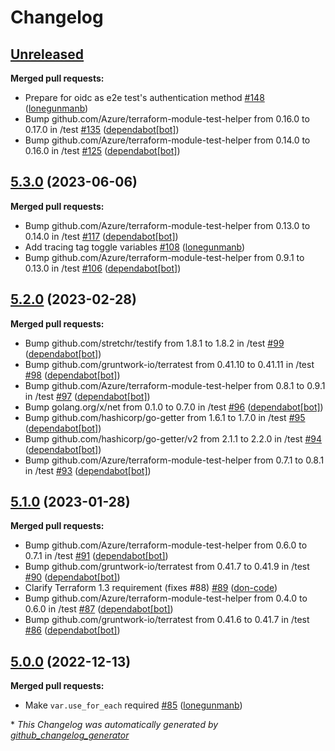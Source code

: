 # Changelog

## [Unreleased](https://github.com/Azure/terraform-azurerm-network/tree/HEAD)

**Merged pull requests:**

- Prepare for oidc as e2e test's authentication method [\#148](https://github.com/Azure/terraform-azurerm-network/pull/148) ([lonegunmanb](https://github.com/lonegunmanb))
- Bump github.com/Azure/terraform-module-test-helper from 0.16.0 to 0.17.0 in /test [\#135](https://github.com/Azure/terraform-azurerm-network/pull/135) ([dependabot[bot]](https://github.com/apps/dependabot))
- Bump github.com/Azure/terraform-module-test-helper from 0.14.0 to 0.16.0 in /test [\#125](https://github.com/Azure/terraform-azurerm-network/pull/125) ([dependabot[bot]](https://github.com/apps/dependabot))

## [5.3.0](https://github.com/Azure/terraform-azurerm-network/tree/5.3.0) (2023-06-06)

**Merged pull requests:**

- Bump github.com/Azure/terraform-module-test-helper from 0.13.0 to 0.14.0 in /test [\#117](https://github.com/Azure/terraform-azurerm-network/pull/117) ([dependabot[bot]](https://github.com/apps/dependabot))
- Add tracing tag toggle variables [\#108](https://github.com/Azure/terraform-azurerm-network/pull/108) ([lonegunmanb](https://github.com/lonegunmanb))
- Bump github.com/Azure/terraform-module-test-helper from 0.9.1 to 0.13.0 in /test [\#106](https://github.com/Azure/terraform-azurerm-network/pull/106) ([dependabot[bot]](https://github.com/apps/dependabot))

## [5.2.0](https://github.com/Azure/terraform-azurerm-network/tree/5.2.0) (2023-02-28)

**Merged pull requests:**

- Bump github.com/stretchr/testify from 1.8.1 to 1.8.2 in /test [\#99](https://github.com/Azure/terraform-azurerm-network/pull/99) ([dependabot[bot]](https://github.com/apps/dependabot))
- Bump github.com/gruntwork-io/terratest from 0.41.10 to 0.41.11 in /test [\#98](https://github.com/Azure/terraform-azurerm-network/pull/98) ([dependabot[bot]](https://github.com/apps/dependabot))
- Bump github.com/Azure/terraform-module-test-helper from 0.8.1 to 0.9.1 in /test [\#97](https://github.com/Azure/terraform-azurerm-network/pull/97) ([dependabot[bot]](https://github.com/apps/dependabot))
- Bump golang.org/x/net from 0.1.0 to 0.7.0 in /test [\#96](https://github.com/Azure/terraform-azurerm-network/pull/96) ([dependabot[bot]](https://github.com/apps/dependabot))
- Bump github.com/hashicorp/go-getter from 1.6.1 to 1.7.0 in /test [\#95](https://github.com/Azure/terraform-azurerm-network/pull/95) ([dependabot[bot]](https://github.com/apps/dependabot))
- Bump github.com/hashicorp/go-getter/v2 from 2.1.1 to 2.2.0 in /test [\#94](https://github.com/Azure/terraform-azurerm-network/pull/94) ([dependabot[bot]](https://github.com/apps/dependabot))
- Bump github.com/Azure/terraform-module-test-helper from 0.7.1 to 0.8.1 in /test [\#93](https://github.com/Azure/terraform-azurerm-network/pull/93) ([dependabot[bot]](https://github.com/apps/dependabot))

## [5.1.0](https://github.com/Azure/terraform-azurerm-network/tree/5.1.0) (2023-01-28)

**Merged pull requests:**

- Bump github.com/Azure/terraform-module-test-helper from 0.6.0 to 0.7.1 in /test [\#91](https://github.com/Azure/terraform-azurerm-network/pull/91) ([dependabot[bot]](https://github.com/apps/dependabot))
- Bump github.com/gruntwork-io/terratest from 0.41.7 to 0.41.9 in /test [\#90](https://github.com/Azure/terraform-azurerm-network/pull/90) ([dependabot[bot]](https://github.com/apps/dependabot))
- Clarify Terraform 1.3 requirement \(fixes \#88\) [\#89](https://github.com/Azure/terraform-azurerm-network/pull/89) ([don-code](https://github.com/don-code))
- Bump github.com/Azure/terraform-module-test-helper from 0.4.0 to 0.6.0 in /test [\#87](https://github.com/Azure/terraform-azurerm-network/pull/87) ([dependabot[bot]](https://github.com/apps/dependabot))
- Bump github.com/gruntwork-io/terratest from 0.41.6 to 0.41.7 in /test [\#86](https://github.com/Azure/terraform-azurerm-network/pull/86) ([dependabot[bot]](https://github.com/apps/dependabot))

## [5.0.0](https://github.com/Azure/terraform-azurerm-network/tree/5.0.0) (2022-12-13)

**Merged pull requests:**

- Make `var.use_for_each` required [\#85](https://github.com/Azure/terraform-azurerm-network/pull/85) ([lonegunmanb](https://github.com/lonegunmanb))



\* *This Changelog was automatically generated by [github_changelog_generator](https://github.com/github-changelog-generator/github-changelog-generator)*
